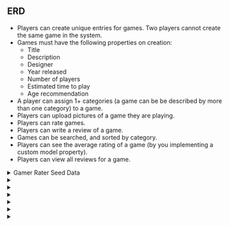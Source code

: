 ## ERD

- Players can create unique entries for games. Two players cannot create the same game in the system.
- Games must have the following properties on creation:
  - Title
  - Description
  - Designer
  - Year released
  - Number of players
  - Estimated time to play
  - Age recommendation
- A player can assign 1+ categories (a game can be be described by more than one category) to a game.
- Players can upload pictures of a game they are playing.
- Players can rate games.
- Players can write a review of a game.
- Games can be searched, and sorted by category.
- Players can see the average rating of a game (by you implementing a custom model property).
- Players can view all reviews for a game.

<details>
<summary>
Gamer Rater Seed Data
</summary>
You need to create a JSON fixture file that will seed the database table for categories with the following types.

- Strategy
- Dice
- Card
- Miniature
- Deck building
- Role playing
- Sports
- Adventure
- Cooperative
- Battle

## Other Fixtures

Feel free to make fixtures for other models that you would like to seed your database with in case you need to rebuild your database from scratch. It truly does save a tremendous amount of time in the long run to set those up now.

</details>

<details>
<summary>
</summary>
</details>

<details>
<summary>
</summary>
</details>

<details>
<summary>
</summary>
</details>

<details>
<summary>
</summary>
</details>

<details>
<summary>
</summary>
</details>

<details>
<summary>
</summary>
</details>
